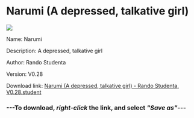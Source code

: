 # Narumi (A depressed, talkative girl)

<img src = "https://raw.githubusercontent.com/Arbiter1223/Koukou-Gurashi-Custom-Students/master/Students/Files/Narumi%20(A%20depressed%2C%20talkative%20girl).png">

Name: Narumi

Description: A depressed, talkative girl

Author: Rando Studenta

Version: V0.28

Download link: <a href="https://raw.githubusercontent.com/Arbiter1223/Koukou-Gurashi-Custom-Students/master/Students/Files/Narumi%20(A%20depressed%2C%20talkative%20girl)%20-%20Rando%20Studenta%2C%20V0.28.student">Narumi (A depressed, talkative girl) - Rando Studenta, V0.28.student</a>

### ---**To download, _right-click_ the link, and select _"Save as"_**---

